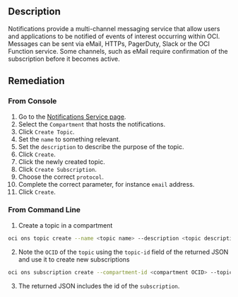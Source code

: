 ## Description

Notifications provide a multi-channel messaging service that allow users and applications to be notified of events of interest occurring within OCI. Messages can be sent via eMail, HTTPs, PagerDuty, Slack or the OCI Function service. Some channels, such as eMail require confirmation of the subscription before it becomes active.

## Remediation

### From Console

1. Go to the [Notifications Service page](https://console.us-ashburn1.oraclecloud.com/notification/topics).
2. Select the `Compartment` that hosts the notifications.
3. Click `Create Topic`.
4. Set the `name` to something relevant.
5. Set the `description` to describe the purpose of the topic.
6. Click `Create`.
7. Click the newly created topic.
8. Click `Create Subscription`.
9. Choose the correct `protocol`.
10. Complete the correct parameter, for instance `email` address.
11. Click `Create`.

### From Command Line

1. Create a topic in a compartment

```bash
oci ons topic create --name <topic name> --description <topic description> -- compartment-id <compartment OCID>
```

2. Note the `OCID` of the `topic` using the `topic-id` field of the returned JSON and use it to create new subscriptions

```bash
oci ons subscription create --compartment-id <compartment OCID> --topic-id <topic OCID> --protocol <protocol> --subscription-endpoint <subscription endpoint>
```

3. The returned JSON includes the id of the `subscription`.